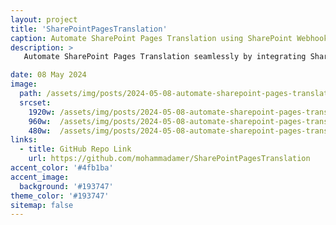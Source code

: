```yaml
---
layout: project
title: 'SharePointPagesTranslation'
caption: Automate SharePoint Pages Translation using SharePoint Webhooks and Azure Translator Service.
description: >
   Automate SharePoint Pages Translation seamlessly by integrating SharePoint Webhooks with Azure Functions and Azure Translator Service.

date: 08 May 2024
image: 
  path: /assets/img/posts/2024-05-08-automate-sharepoint-pages-translation-using-sharepoint-webhooks-and-azure-translator-service/SharePointPagesTranslation01.png
  srcset: 
    1920w: /assets/img/posts/2024-05-08-automate-sharepoint-pages-translation-using-sharepoint-webhooks-and-azure-translator-service/SharePointPagesTranslation01.png
    960w:  /assets/img/posts/2024-05-08-automate-sharepoint-pages-translation-using-sharepoint-webhooks-and-azure-translator-service/SharePointPagesTranslation01.png
    480w:  /assets/img/posts/2024-05-08-automate-sharepoint-pages-translation-using-sharepoint-webhooks-and-azure-translator-service/SharePointPagesTranslation01.png
links:
  - title: GitHub Repo Link
    url: https://github.com/mohammadamer/SharePointPagesTranslation
accent_color: '#4fb1ba'
accent_image:
  background: '#193747'
theme_color: '#193747'
sitemap: false
---
```

